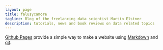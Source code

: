 ```yaml
---
layout: page
title: falusycamore
tagline: Blog of the freelancing data scientist Martin Elstner
description: tutorials, news and book reviews on data related topics
---
```


[Github Pages](https://pages.github.com) provide a simple way to make a
website using
[Markdown](https://daringfireball.net/projects/markdown/) and
[git](https://git-scm.com).

